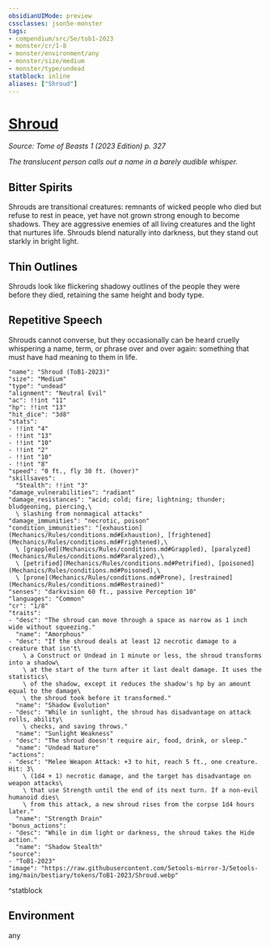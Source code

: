 ```yaml
---
obsidianUIMode: preview
cssclasses: json5e-monster
tags:
- compendium/src/5e/tob1-2023
- monster/cr/1-8
- monster/environment/any
- monster/size/medium
- monster/type/undead
statblock: inline
aliases: ["Shroud"]
---
```

# [Shroud](Mechanics\bestiary\undead/shroud-tob1-2023.md)
*Source: Tome of Beasts 1 (2023 Edition) p. 327*  

*The translucent person calls out a name in a barely audible whisper.*

## Bitter Spirits

Shrouds are transitional creatures: remnants of wicked people who died but refuse to rest in peace, yet have not grown strong enough to become shadows. They are aggressive enemies of all living creatures and the light that nurtures life. Shrouds blend naturally into darkness, but they stand out starkly in bright light.

## Thin Outlines

Shrouds look like flickering shadowy outlines of the people they were before they died, retaining the same height and body type.

## Repetitive Speech

Shrouds cannot converse, but they occasionally can be heard cruelly whispering a name, term, or phrase over and over again: something that must have had meaning to them in life.

```statblock
"name": "Shroud (ToB1-2023)"
"size": "Medium"
"type": "undead"
"alignment": "Neutral Evil"
"ac": !!int "11"
"hp": !!int "13"
"hit_dice": "3d8"
"stats":
- !!int "4"
- !!int "13"
- !!int "10"
- !!int "2"
- !!int "10"
- !!int "8"
"speed": "0 ft., fly 30 ft. (hover)"
"skillsaves":
  "Stealth": !!int "3"
"damage_vulnerabilities": "radiant"
"damage_resistances": "acid; cold; fire; lightning; thunder; bludgeoning, piercing,\
  \ slashing from nonmagical attacks"
"damage_immunities": "necrotic, poison"
"condition_immunities": "[exhaustion](Mechanics/Rules/conditions.md#Exhaustion), [frightened](Mechanics/Rules/conditions.md#Frightened),\
  \ [grappled](Mechanics/Rules/conditions.md#Grappled), [paralyzed](Mechanics/Rules/conditions.md#Paralyzed),\
  \ [petrified](Mechanics/Rules/conditions.md#Petrified), [poisoned](Mechanics/Rules/conditions.md#Poisoned),\
  \ [prone](Mechanics/Rules/conditions.md#Prone), [restrained](Mechanics/Rules/conditions.md#Restrained)"
"senses": "darkvision 60 ft., passive Perception 10"
"languages": "Common"
"cr": "1/8"
"traits":
- "desc": "The shroud can move through a space as narrow as 1 inch wide without squeezing."
  "name": "Amorphous"
- "desc": "If the shroud deals at least 12 necrotic damage to a creature that isn't\
    \ a Construct or Undead in 1 minute or less, the shroud transforms into a shadow\
    \ at the start of the turn after it last dealt damage. It uses the statistics\
    \ of the shadow, except it reduces the shadow's hp by an amount equal to the damage\
    \ the shroud took before it transformed."
  "name": "Shadow Evolution"
- "desc": "While in sunlight, the shroud has disadvantage on attack rolls, ability\
    \ checks, and saving throws."
  "name": "Sunlight Weakness"
- "desc": "The shroud doesn't require air, food, drink, or sleep."
  "name": "Undead Nature"
"actions":
- "desc": "Melee Weapon Attack: +3 to hit, reach 5 ft., one creature. Hit: 3\
    \ (1d4 + 1) necrotic damage, and the target has disadvantage on weapon attacks\
    \ that use Strength until the end of its next turn. If a non-evil humanoid dies\
    \ from this attack, a new shroud rises from the corpse 1d4 hours later."
  "name": "Strength Drain"
"bonus_actions":
- "desc": "While in dim light or darkness, the shroud takes the Hide action."
  "name": "Shadow Stealth"
"source":
- "ToB1-2023"
"image": "https://raw.githubusercontent.com/5etools-mirror-3/5etools-img/main/bestiary/tokens/ToB1-2023/Shroud.webp"
```
^statblock

## Environment

any